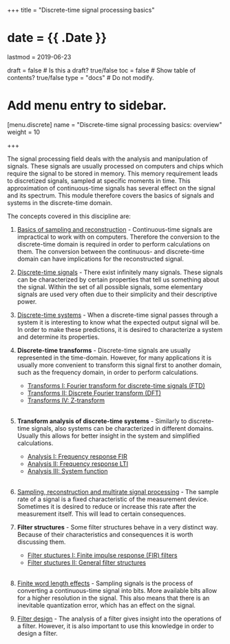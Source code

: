 +++
title = "Discrete-time signal processing basics"

# date = {{ .Date }}
lastmod = 2019-06-23

draft = false  # Is this a draft? true/false
toc = false  # Show table of contents? true/false
type = "docs"  # Do not modify.

# Add menu entry to sidebar.
[menu.discrete]
  name = "Discrete-time signal processing basics: overview"
  weight = 10

+++


The signal processing field deals with the analysis and manipulation of signals.
These signals are usually processed on computers and chips which require the signal to be stored in memory.
This memory requirement leads to discretized signals, sampled at specific moments in time.
This approximation of continuous-time signals has several effect on the signal and its spectrum.
This module therefore covers the basics of signals and systems in the discrete-time domain.

The concepts covered in this discipline are:

1. <a href="../discretesignalprocessing_sampling_main">Basics of sampling and reconstruction</a> - Continuous-time signals are impractical to work with on computers. Therefore the conversion to the discrete-time domain is required in order to perform calculations on them. The conversion between the continuous- and discrete-time domain can have implications for the reconstructed signal.

2. <a href="../discretesignalprocessing_signals_main">Discrete-time signals</a> - There exist infinitely many signals. These signals can be characterized by certain properties that tell us something about the signal. Within the set of all possible signals, some elementary signals are used very often due to their simplicity and their descriptive power.

3. <a href="../discretesignalprocessing_systems_main">Discrete-time systems</a> - When a discrete-time signal passes through a system it is interesting to know what the expected output signal will be. In order to make these predictions, it is desired to characterize a system and determine its properties.

4. **Discrete-time transforms** - Discrete-time signals are usually represented in the time-domain. However, for many applications it is usually more convenient to transform this signal first to another domain, such as the frequency domain, in order to perform calculations.
    - <a href="../discretesignalprocessing_transforms_ftd_main">Transforms I: Fourier transform for discrete-time signals (FTD)</a>
    - <a href="../discretesignalprocessing_transforms_dft_main">Transforms II: Discrete Fourier transform (DFT)</a>
    - <a href="../discretesignalprocessing_transforms_ztransform_main">Transforms IV: Z-transform</a>
<br></br>

5. **Transform analysis of discrete-time systems** - Similarly to discrete-time signals, also systems can be characterized in different domains. Usually this allows for better insight in the system and simplified calculations.
    - <a href="../discretesignalprocessing_analysis_fir_main">Analysis I: Frequency response FIR</a>
    - <a href="../discretesignalprocessing_analysis_lti_main">Analysis II: Frequency response LTI</a>
    - <a href="../discretesignalprocessing_analysis_system_main">Analysis III: System function</a>
<br></br>

6. <a href="../discretesignalprocessing_multirate_main">Sampling, reconstruction and multirate signal processing</a> - The sample rate of a signal is a fixed characteristic of the measurement device. Sometimes it is desired to reduce or increase this rate after the measurement itself. This will lead to certain consequences.

7. **Filter structures** - Some filter structures behave in a very distinct way. Because of their characteristics and consequences it is worth discussing them.
    - <a href="../discretesignalprocessing_filters_fir_main">Filter stuctures I: Finite impulse response (FIR) filters</a>
    - <a href="../discretesignalprocessing_filters_general_main">Filter stuctures II: General filter structures</a>
<br></br>

8. <a href="../discretesignalprocessing_wordlength_main">Finite word length effects</a> - Sampling signals is the process of converting a continuous-time signal into bits. More available bits allow for a higher resolution in the signal. This also means that there is an inevitable quantization error, which has an effect on the signal.

9. <a href="../discretesignalprocessing_design_main">Filter design</a> - The analysis of a filter gives insight into the operations of a filter. However, it is also important to use this knowledge in order to design a filter.
